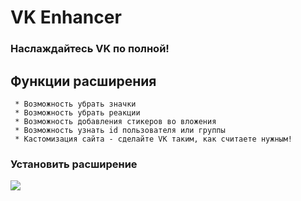 # VK Enhancer
### Наслаждайтесь VK по полной!
## Функции расширения
```
 * Возможность убрать значки
 * Возможность убрать реакции
 * Возможность добавления стикеров во вложения
 * Возможность узнать id пользователя или группы
 * Кастомизация сайта - сделайте VK таким, как считаете нужным!
```

  ### Установить расширение
<a href="https://github.com/maxhack1337/vk_enhancer/releases/download/v1.8.3/VK.Enhancer.zip">
  <img src="https://img.shields.io/badge/УСТАНОВИТЬ-blue">
</a>
<div>
  
<div>
